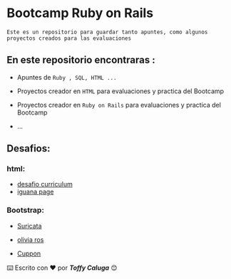 # Bootcamp Ruby on Rails

    Este es un repositorio para guardar tanto apuntes, como algunos proyectos creados para las evaluaciones

## En este repositorio encontraras :

- Apuntes de `Ruby , SQL, HTML ...`
- Proyectos creador en `HTML` para evaluaciones y practica del Bootcamp
- Proyectos creador en `Ruby on Rails` para evaluaciones y practica del Bootcamp

- ...

## Desafios:

### html:

- [desafio curriculum](https://toffycaluga.github.io/bootcamp_ruby/desafios/modulo_2/html/desafio_curriculum/)
- [iguana page](https://toffycaluga.github.io/bootcamp_ruby/desafios/modulo_2/html/iguana_page/)

### Bootstrap:

- [Suricata](https://toffycaluga.github.io/bootcamp_ruby/desafios/modulo_2/bootstrap/suricata/)

- [olivia ros](https://toffycaluga.github.io/bootcamp_ruby/desafios/modulo_2/bootstrap/olivia_ros/)

- [Cuppon](https://toffycaluga.github.io/bootcamp_ruby/desafios/modulo_2/bootstrap/cuppon/)

⌨️ Escrito con ❤️ por **_Toffy Caluga_** 😊

